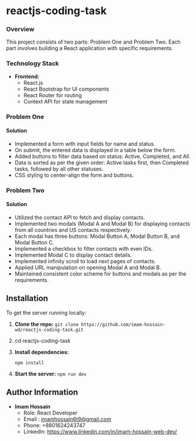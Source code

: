 ﻿# reactjs-coding-task
 
### Overview

This project consists of two parts: Problem One and Problem Two. Each part involves building a React application with specific requirements.

### Technology Stack

-   **Frontend:**
    -   React.js
    -   React Bootstrap for UI components
    -   React Router for routing
    -   Context API for state management

### Problem One

#### Solution

-   Implemented a form with input fields for name and status.
-   On submit, the entered data is displayed in a table below the form.
-   Added buttons to filter data based on status: Active, Completed, and All.
-   Data is sorted as per the given order: Active tasks first, then Completed tasks, followed by all other statuses.
-   CSS styling to center-align the form and buttons.

### Problem Two

#### Solution

-   Utilized the contact API to fetch and display contacts.
-   Implemented two modals (Modal A and Modal B) for displaying contacts from all countries and US contacts respectively.
-   Each modal has three buttons: Modal Button A, Modal Button B, and Modal Button C.
-   Implemented a checkbox to filter contacts with even IDs.
-   Implemented Modal C to display contact details.
-   Implemented infinity scroll to load next pages of contacts.
-   Applied URL manipulation on opening Modal A and Modal B.
-   Maintained consistent color scheme for buttons and modals as per the requirements.

## Installation

To get the server running locally:

1.  **Clone the repo:**
    `git clone https://github.com/imam-hossain-wd/reactjs-coding-task.git` 
2. cd reactjs-coding-task
    
3.  **Install dependencies:**
    
    
    `npm install` 
    
4.  **Start the server:**
    `npm run dev` 
    

## Author Information

-   **Imam Hossain**
    -   Role: React Developer
    -   Email : imamhossain6t9@gmail.com
    - Phone: +8801624243747
    -   LinkedIn: https://www.linkedin.com/in/imam-hossain-web-dev/
